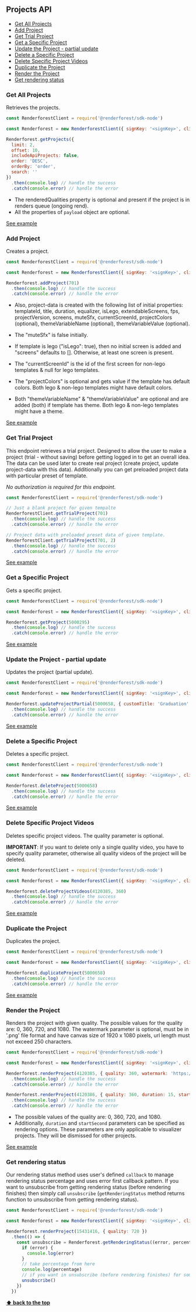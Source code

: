 ## Projects API

  - [Get All Projects](#get-all-projects)
  - [Add Project](#add-project)
  - [Get Trial Project](#get-trial-project)
  - [Get a Specific Project](#get-a-specific-project)
  - [Update the Project - partial update](#update-the-project---partial-update)
  - [Delete a Specific Project](#delete-a-specific-project)
  - [Delete Specific Project Videos](#delete-specific-project-videos)
  - [Duplicate the Project](#duplicate-the-project)
  - [Render the Project](#render-the-project)
  - [Get rendering status](#get-rendering-status)

### Get All Projects

Retrieves the projects.
```js
const RenderforestClient = require('@renderforest/sdk-node')

const Renderforest = new RenderforestClient({ signKey: '<signKey>', clientId: -1 })

Renderforest.getProjects({
  limit: 2,
  offset: 10,
  includeApiProjects: false,
  order: 'DESC',
  orderBy: 'order',
  search: ''
})
  .then(console.log) // handle the success
  .catch(console.error) // handle the error
```
- The renderedQualities property is optional and present if the project is in renders queue (ongoing rend).
- All the properties of `payload` object are optional.

[See example](/samples/projects/get-projects.js)


### Add Project

Creates a project.
```js
const RenderforestClient = require('@renderforest/sdk-node')

const Renderforest = new RenderforestClient({ signKey: '<signKey>', clientId: -1 })

Renderforest.addProject(701)
  .then(console.log) // handle the success
  .catch(console.error) // handle the error
```
- Also, project-data is created with the following list of initial properties: 
  templateId, title, duration, equalizer, isLego, extendableScreens, fps, projectVersion, screens, muteSfx, 
  currentScreenId, projectColors (optional), themeVariableName (optional), themeVariableValue (optional).


- The "muteSfx" is false initially. 
- If template is lego ("isLego": true), then no initial screen is added and "screens" defaults to []. Otherwise, at least one screen is present. 
- The "currentScreenId" is the id of the first screen for non-lego templates & null for lego templates. 
- The "projectColors" is optional and gets value if the template has default colors. Both lego & non-lego templates might have default colors.
- Both "themeVariableName" & "themeVariableValue" are optional and are added (both) if template has theme. Both lego & non-lego templates might have a theme. 

[See example](/samples/projects/add-project.js)


### Get Trial Project

This endpoint retrieves a trial project. Designed to allow the user to make a project (trial - without saving) before
 getting logged in to get an overall idea.
The data can be used later to create real project (create project, update project-data with this data).
Additionally you can get preloaded project data with particular preset of template.

_No authorization is required for this endpoint._
```js
const RenderforestClient = require('@renderforest/sdk-node')

// Just a blank project for given tempalte
RenderforestClient.getTrialProject(701)
  .then(console.log) // handle the success
  .catch(console.error) // handle the error

// Project data with preloaded preset data of given template.
RenderforestClient.getTrialProject(701, 2)
  .then(console.log) // handle the success
  .catch(console.error) // handle the error

```
[See example](/samples/projects/get-trial-project.js)


### Get a Specific Project

Gets a specific project.
```js
const RenderforestClient = require('@renderforest/sdk-node')

const Renderforest = new RenderforestClient({ signKey: '<signKey>', clientId: -1 })

Renderforest.getProject(5000295)
  .then(console.log) // handle the success
  .catch(console.error) // handle the error
```
[See example](/samples/projects/get-project.js)


### Update the Project - partial update

Updates the project (partial update).
```js
const RenderforestClient = require('@renderforest/sdk-node')

const Renderforest = new RenderforestClient({ signKey: '<signKey>', clientId: -1 })

Renderforest.updateProjectPartial(5000658, { customTitle: 'Graduation' })
  .then(console.log) // handle the success
  .catch(console.error) // handle the error
```
[See example](/samples/projects/update-project-partial.js)


### Delete a Specific Project

Deletes a specific project.
```js
const RenderforestClient = require('@renderforest/sdk-node')

const Renderforest = new RenderforestClient({ signKey: '<signKey>', clientId: -1 })

Renderforest.deleteProject(5000658)
  .then(console.log) // handle the success
  .catch(console.error) // handle the error

```
[See example](/samples/projects/delete-project.js)


### Delete Specific Project Videos

Deletes specific project videos. The quality parameter is optional.

**IMPORTANT**: If you want to delete only a single quality video, you have to specify quality parameter, 
otherwise all quality videos of the project will be deleted.

```js
const RenderforestClient = require('@renderforest/sdk-node')

const Renderforest = new RenderforestClient({ signKey: '<signKey>', clientId: -1 })

Renderforest.deleteProjectVideos(4120385, 360)
  .then(console.log) // handle the success
  .catch(console.error) // handle the error
```
[See example](/samples/projects/delete-project-videos.js)


### Duplicate the Project

Duplicates the project.
```js
const RenderforestClient = require('@renderforest/sdk-node')

const Renderforest = new RenderforestClient({ signKey: '<signKey>', clientId: -1 })

Renderforest.duplicateProject(5000658)
  .then(console.log) // handle the success
  .catch(console.error) // handle the error
```
[See example](/samples/projects/duplicate-project.js)


### Render the Project

Renders the project with given quality. The possible values for the quality are: 0, 360, 720, and 1080. 
The watermark parameter is optional, must be in '.png' file format and have canvas size of 1920 x 1080 pixels,
url length must not exceed 250 characters.

```js
const RenderforestClient = require('@renderforest/sdk-node')

const Renderforest = new RenderforestClient({ signKey: '<signKey>', clientId: -1 })

Renderforest.renderProject(4120385, { quality: 360, watermark: 'https://example.com/watermark.png' })
  .then(console.log) // handle the success
  .catch(console.error) // handle the error

Renderforest.renderProject(4120386, { quality: 360, duration: 15, startSecond: 10 })
  .then(console.log) // handle the success
  .catch(console.error) // handle the error

```
- The possible values of the quality are: 0, 360, 720, and 1080.
- Additionally, `duration` and `startSecond` parameters can be specified as rendering options. These
parameters are only applicable to visualizer projects. They will be dismissed for other projects.

[See example](/samples/projects/render-project.js)


### Get rendering status

Our rendering status method uses user's defined `callback` to manage rendering status percentage 
and uses error first callback pattern. If you want to unsubscribe from getting rendering status
(before rendering finishes) then simply call 
`unsubscribe` (`getRenderingStatus` method returns function to unsubscribe from getting rendering status).

```js
const RenderforestClient = require('@renderforest/sdk-node')

const Renderforest = new RenderforestClient({ signKey: '<signKey>', clientId: -1 })

Renderforest.renderProject(15431416, { quality: 720 })
  .then(() => {
    const unsubscribe = Renderforest.getRenderingStatus((error, percentage) => {
      if (error) {
        console.log(error)
      }
      // take percentage from here
      console.log(percentage)
      // if you want in unsubscribe (before rendering finishes) for some reason, then simply call unsubscribe
      unsubscribe()
    })
  })
```

**[⬆ back to the top](#projects-api)**
